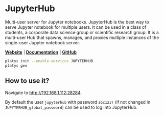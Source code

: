 # JupyterHub

Multi-user server for Jupyter notebooks. JupyterHub is the best way to serve Jupyter notebook for multiple users. It can be used in a class of students, a corporate data science group or scientific research group. It is a multi-user Hub that spawns, manages, and proxies multiple instances of the single-user Jupyter notebook server.

**[Website](https://jupyterhub.readthedocs.io/en/stable/)** | **[Documentation](https://jupyterhub.readthedocs.io/en/stable/)** | **[GitHub](https://github.com/jupyterhub/jupyterhub)**

```bash
platys init --enable-services JUPYTERHUB
platys gen
```

## How to use it?

Navigate to <http://192.168.1.112:28284>. 

By default the user `jupyterhub` with password `abc123!` (if not changed in `JUPYTERHUB_global_password`) can be used to log into JupyterHub.
